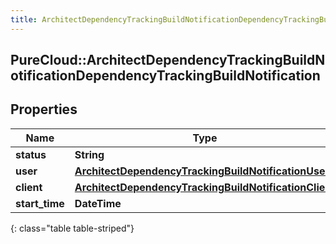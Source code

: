 ```yaml
---
title: ArchitectDependencyTrackingBuildNotificationDependencyTrackingBuildNotification
---
```

## PureCloud::ArchitectDependencyTrackingBuildNotificationDependencyTrackingBuildNotification

## Properties

|Name | Type | Description | Notes|
|------------ | ------------- | ------------- | -------------|
| **status** | **String** |  | [optional] |
| **user** | [**ArchitectDependencyTrackingBuildNotificationUser**](ArchitectDependencyTrackingBuildNotificationUser.html) |  | [optional] |
| **client** | [**ArchitectDependencyTrackingBuildNotificationClient**](ArchitectDependencyTrackingBuildNotificationClient.html) |  | [optional] |
| **start_time** | **DateTime** |  | [optional] |
{: class="table table-striped"}


